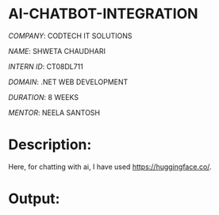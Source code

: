 # AI-CHATBOT-INTEGRATION

*COMPANY*: CODTECH IT SOLUTIONS

*NAME*: SHWETA CHAUDHARI

*INTERN ID*: CT08DL711

*DOMAIN*: .NET WEB DEVELOPMENT

*DURATION*: 8 WEEKS

*MENTOR*: NEELA SANTOSH

# Description:
Here, for chatting with ai, I have used https://huggingface.co/. 

# Output:
